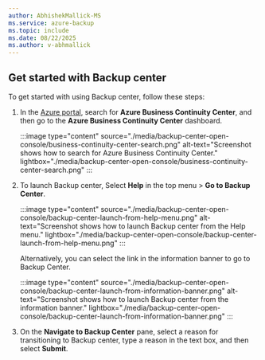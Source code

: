 ```yaml
---
author: AbhishekMallick-MS
ms.service: azure-backup
ms.topic: include
ms.date: 08/22/2025
ms.author: v-abhmallick
---
```


## Get started with Backup center

To get started with using Backup center, follow these steps:

1. In the [Azure portal](https://portal.azure.com/), search for **Azure Business Continuity Center**, and then go to the **Azure Business Continuity Center** dashboard.

    :::image type="content" source="./media/backup-center-open-console/business-continuity-center-search.png" alt-text="Screenshot shows how to search for Azure Business Continuity Center." lightbox="./media/backup-center-open-console/business-continuity-center-search.png" :::

1. To launch Backup center, Select **Help** in the top menu > **Go to Backup Center**.

    :::image type="content" source="./media/backup-center-open-console/backup-center-launch-from-help-menu.png" alt-text="Screenshot shows how to launch Backup center from the Help menu." lightbox="./media/backup-center-open-console/backup-center-launch-from-help-menu.png" ::: 

   Alternatively, you can select the link in the information banner to go to Backup Center.

    :::image type="content" source="./media/backup-center-open-console/backup-center-launch-from-information-banner.png" alt-text="Screenshot shows how to launch Backup center from the information banner." lightbox="./media/backup-center-open-console/backup-center-launch-from-information-banner.png" ::: 

1. On the **Navigate to Backup Center** pane, select a reason for transitioning to Backup center, type a reason in the text box, and then select **Submit**.

